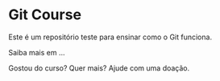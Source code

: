 # Git Course

Este é um repositório teste para ensinar como o Git funciona. 

Saiba mais em ...


Gostou do curso? Quer mais? Ajude com uma doação.
